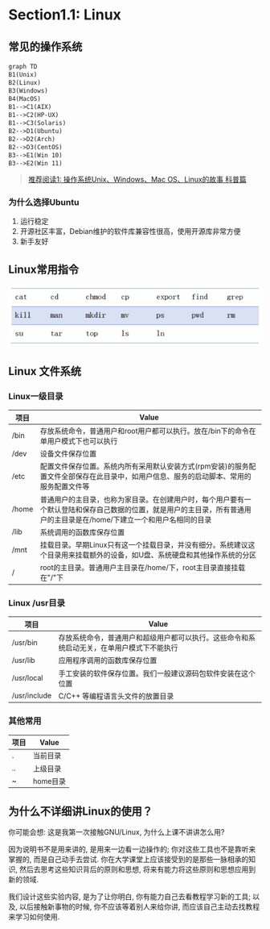 # Section1.1: Linux

## 常见的操作系统

```mermaid
graph TD
B1(Unix)
B2(Linux)
B3(Windows)
B4(MacOS)
B1-->C1(AIX)
B1-->C2(HP-UX)
B1-->C3(Solaris)
B2-->D1(Ubuntu)
B2-->D2(Arch)
B2-->D3(CentOS)
B3-->E1(Win 10)
B3-->E2(Win 11)
```

> [推荐阅读1: 操作系统Unix、Windows、Mac OS、Linux的故事 科普篇](https://blog.csdn.net/zhanghow/article/details/53542397)

### 为什么选择Ubuntu

1. 运行稳定
2. 开源社区丰富，Debian维护的软件库兼容性很高，使用开源库非常方便
3. 新手友好

## Linux常用指令

![](./assets/Commands.png)

## Linux 文件系统

### Linux一级目录

|项目|Value|
|-|-|
/bin|存放系统命令，普通用户和root用户都可以执行。放在/bin下的命令在单用户模式下也可以执行
/dev|设备文件保存位置
/etc|配置文件保存位置。系统内所有采用默认安装方式(rpm安装)的服务配置文件全部保存在此目录中，如用户信息、服务的启动脚本、常用的服务配置文件等
/home|普通用户的主目录，也称为家目录。在创建用户时，每个用户要有一个默认登陆和保存自己数据的位置，就是用户的主目录，所有普通用户的主目录是在/home/下建立一个和用户名相同的目录
/lib|系统调用的函数库保存位置
/mnt|挂载目录。早期Linux只有这一个挂载目录，并没有细分。系统建议这个目录用来挂载额外的设备，如U盘、系统硬盘和其他操作系统的分区
/|root的主目录。普通用户主目录在/home/下，root主目录直接挂载在"/"下

### Linux /usr目录

|项目|Value|
|-|-|
/usr/bin|存放系统命令，普通用户和超级用户都可以执行。这些命令和系统启动无关，在单用户模式下不能执行
/usr/lib|应用程序调用的函数库保存位置
/usr/local|手工安装的软件保存位置。我们一般建议源码包软件安装在这个位置
/usr/include|C/C++ 等编程语言头文件的放置目录

### 其他常用

|项目|Value|
|-|-|
.|当前目录
..|上级目录
~|home目录

## 为什么不详细讲Linux的使用？

你可能会想: 这是我第一次接触GNU/Linux, 为什么上课不讲讲怎么用?

因为说明书不是用来讲的, 是用来一边看一边操作的; 你对这些工具也不是靠听来掌握的, 而是自己动手去尝试. 你在大学课堂上应该接受到的是那些一脉相承的知识, 然后去思考这些知识背后的原则和思想, 将来有能力将这些原则和思想应用到新的领域.

我们设计这些实验内容, 是为了让你明白, 你有能力自己去看教程学习新的工具; 以及, 以后接触新事物的时候, 你不应该等着别人来给你讲, 而应该自己主动去找教程来学习如何使用.